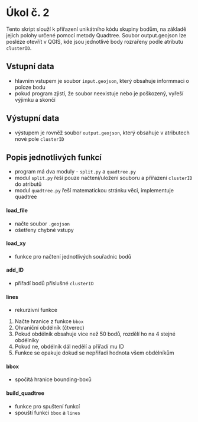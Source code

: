 # Úkol č. 2
Tento skript slouží k přiřazení unikátního kódu skupiny bodům, na základě jejich polohy určené pomocí metody Quadtree.
Soubor output.geojson lze posléze otevřít v QGIS, kde jsou jednotlivé body rozrařeny podle atributu `clusterID`.

## Vstupní data
- hlavním vstupem je soubor `input.geojson`, který obsahuje informmaci o poloze bodu
- pokud program zjistí, že soubor neexistuje nebo je poškozený, vyřeší výjimku a skončí

## Výstupní data
- výstupem je rovněž soubor `output.geojson`, který obsahuje v atributech nové pole `clusterID`

## Popis jednotlivých funkcí
- program má dva moduly - `split.py` a `quadtree.py`
- modul `split.py` řeší pouze načtení/uložení souboru a přiřazení `clusterID` do atributů
- modul `quadtree.py` řeší matematickou stránku věci, implementuje quadtree

#### load_file
- načte soubor `.geojson`
- ošetřeny chybné vstupy

#### load_xy
- funkce pro načtení jednotlivých souřadnic bodů

#### add_ID
- přiřadí bodů přislušné `clusterID`

#### lines
- rekurzivní funkce
1. Načte hranice z funkce `bbox`
2. Ohraniční obdélník (čtverec)
3. Pokud obdélník obsahuje více než 50 bodů, rozdělí ho na 4 stejné obdélníky
4. Pokud ne, obdélník dál nedělí a přiřadí mu ID
5. Funkce se opakuje dokud se nepřiřadí hodnota všem obdélníkům

#### bbox
- spočítá hranice bounding-boxů

#### build_quadtree
- funkce pro spuštení funkcí
- spouští funkci `bbox` a `lines`